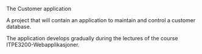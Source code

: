 The Customer application

A project that will contain an application to maintain and control a customer database. 

The application develops gradually during the lectures of the course ITPE3200-Webapplikasjoner. 

